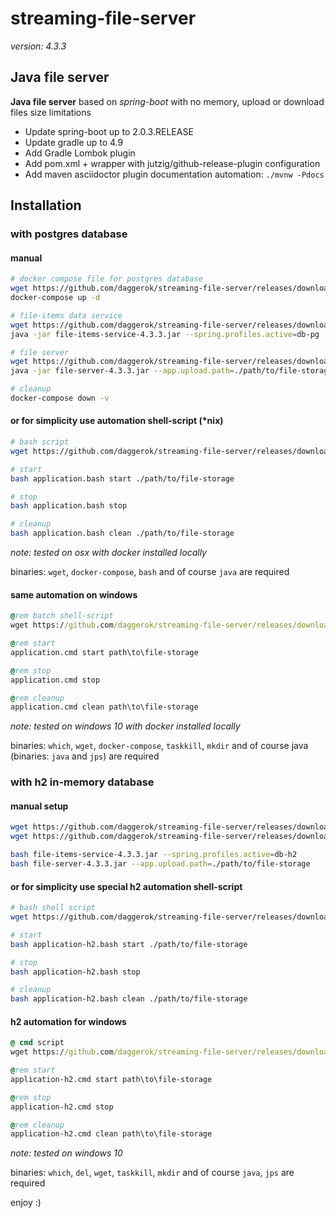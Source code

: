 # streaming-file-server

_version: 4.3.3_

## Java file server 

**Java file server** based on *spring-boot* with no memory, upload or download files size limitations

- Update spring-boot up to 2.0.3.RELEASE
- Update gradle up to 4.9
- Add Gradle Lombok plugin
- Add pom.xml + wrapper with jutzig/github-release-plugin configuration
- Add maven asciidoctor plugin documentation automation: `./mvnw -Pdocs`

## Installation

### with postgres database

#### manual

```bash
# docker compose file for postgres database
wget https://github.com/daggerok/streaming-file-server/releases/download/4.3.3/docker-compose.yml
docker-compose up -d

# file-items data service
wget https://github.com/daggerok/streaming-file-server/releases/download/4.3.3/file-items-service-4.3.3.jar
java -jar file-items-service-4.3.3.jar --spring.profiles.active=db-pg

# file server
wget https://github.com/daggerok/streaming-file-server/releases/download/4.3.3/file-server-4.3.3.jar
java -jar file-server-4.3.3.jar --app.upload.path=./path/to/file-storage

# cleanup
docker-compose down -v
```

#### or for simplicity use automation shell-script (*nix)

```bash
# bash script
wget https://github.com/daggerok/streaming-file-server/releases/download/4.3.3/application.bash

# start
bash application.bash start ./path/to/file-storage

# stop
bash application.bash stop

# cleanup
bash application.bash clean ./path/to/file-storage
```

*note: tested on osx with docker installed locally*

binaries: `wget`, `docker-compose`, `bash` and of course `java` are required

#### same automation on windows

```cmd
@rem batch shell-script
wget https://github.com/daggerok/streaming-file-server/releases/download/4.3.3/application.cmd

@rem start
application.cmd start path\to\file-storage

@rem stop
application.cmd stop

@rem cleanup
application.cmd clean path\to\file-storage
```

*note: tested on windows 10 with docker installed locally*

binaries: `which`, `wget`, `docker-compose`, `taskkill`, `mkdir` and of course java (binaries: `java` and `jps`) are required

### with h2 in-memory database

#### manual setup

```bash
wget https://github.com/daggerok/streaming-file-server/releases/download/4.3.3/file-items-service-4.3.3.jar
wget https://github.com/daggerok/streaming-file-server/releases/download/4.3.3/file-server-4.3.3.jar

bash file-items-service-4.3.3.jar --spring.profiles.active=db-h2
bash file-server-4.3.3.jar --app.upload.path=./path/to/file-storage
```

#### or for simplicity use special h2 automation shell-script

```bash
# bash shell script
wget https://github.com/daggerok/streaming-file-server/releases/download/4.3.3/application-h2.bash

# start
bash application-h2.bash start ./path/to/file-storage

# stop
bash application-h2.bash stop

# cleanup
bash application-h2.bash clean ./path/to/file-storage
```

#### h2 automation for windows

```cmd
@ cmd script
wget https://github.com/daggerok/streaming-file-server/releases/download/4.3.3/application-h2.cmd

@rem start
application-h2.cmd start path\to\file-storage

@rem stop
application-h2.cmd stop

@rem cleanup
application-h2.cmd clean path\to\file-storage
```

*note: tested on windows 10*

binaries: `which`, `del`, `wget`, `taskkill`, `mkdir` and of course `java`, `jps` are required

enjoy :)
